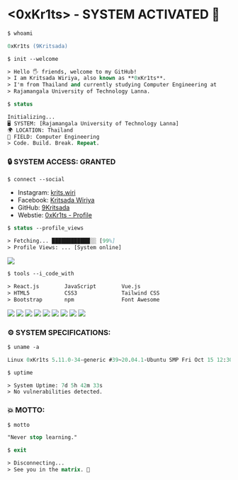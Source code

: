 # <0xKr1ts> - SYSTEM ACTIVATED 🚀

```ps
$ whoami

0xKr1ts (9Kritsada)  
```

```ps
$ init --welcome

> Hello 🖐️ friends, welcome to my GitHub!  
> I am Kritsada Wiriya, also known as **0xKr1ts**.  
> I'm from Thailand and currently studying Computer Engineering at  
> Rajamangala University of Technology Lanna.  
```

```ps
$ status

Initializing...  
🖥️ SYSTEM: [Rajamangala University of Technology Lanna]  
🌍 LOCATION: Thailand
📂 FIELD: Computer Engineering  
> Code. Build. Break. Repeat.  
```

### 🔒 SYSTEM ACCESS: GRANTED

```ps
$ connect --social
```

- Instagram: [krits.wiri](https://instagram.com/krits.wiri/)
- Facebook: [Kritsada Wiriya](https://www.facebook.com/9Kritsada/)  
- GitHub: [9Kritsada](https://github.com/9Kritsada)
- Webstie: [0xKr1ts - Profile](https://krits.top/)  

```ps
$ status --profile_views

> Fetching... ████████████░░ [99%]  
> Profile Views: ... [System online]
```

<a align="center"><img src="https://komarev.com/ghpvc/?username=9Kritsada&style=for-the-badge&color=brightgreen" /></a>

```ps
$ tools --i_code_with

> React.js        JavaScript        Vue.js  
> HTML5           CSS3              Tailwind CSS  
> Bootstrap       npm               Font Awesome  
```
<p align="">
  <img src="https://img.shields.io/badge/React-45b8d8?style=for-the-badge&logo=react&logoColor=white"/>
  <img src="https://img.shields.io/badge/JavaScript-323330?style=for-the-badge&logo=javascript&logoColor=F7DF1E"/>
  <img src="https://img.shields.io/badge/Vue-4FC08D?style=for-the-badge&logo=vuedotjs&logoColor=white"/> 
  <img src="https://img.shields.io/badge/HTML5-E34F26?style=for-the-badge&logo=html5&logoColor=white"/>  
  <img src="https://img.shields.io/badge/CSS3-1572B6?style=for-the-badge&logo=css3&logoColor=white"/>
  <img src="https://img.shields.io/badge/Tailwind-38B2AC?style=for-the-badge&logo=tailwind-css&logoColor=white"/>
  <img src="https://img.shields.io/badge/Bootstrap-563D7C?style=for-the-badge&logo=bootstrap&logoColor=white"/> 
  <img src="https://img.shields.io/badge/npm-CB3837?style=for-the-badge&logo=npm&logoColor=white"/>   
  <img src="https://img.shields.io/badge/Font_Awesome-339AF0?style=for-the-badge&logo=fontawesome&logoColor=white"/> 
</p>

### ⚙️ SYSTEM SPECIFICATIONS:

```ps
$ uname -a

Linux 0xKr1ts 5.11.0-34-generic #39~20.04.1-Ubuntu SMP Fri Oct 15 12:30:57 UTC 2021 x86_64 x86_64 x86_64 GNU/Linux  
```

```ps
$ uptime

> System Uptime: 7d 5h 42m 33s  
> No vulnerabilities detected.  
```

### 💥 MOTTO:

```ps
$ motto

"Never stop learning."  
```

```ps
$ exit

> Disconnecting...  
> See you in the matrix. 🚀  
```


